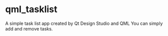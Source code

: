 # qml_tasklist
A simple task list app created by Qt Design Studio and QML
You can simply add and remove tasks.
